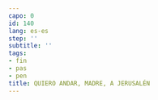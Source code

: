 ```yaml
---
capo: 0
id: 140
lang: es-es
step: ''
subtitle: ''
tags:
- fin
- pas
- pen
title: QUIERO ANDAR, MADRE, A JERUSALÉN
---
```

